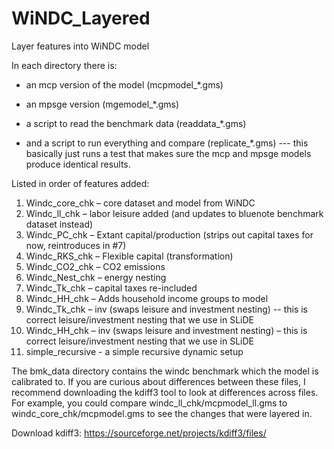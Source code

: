 # WiNDC_Layered
 Layer features into WiNDC model

In each directory there is:

* an mcp version of the model (mcpmodel_*.gms)

* an mpsge version (mgemodel_*.gms)

* a script to read the benchmark data (readdata_*.gms)

* and a script to run everything and compare (replicate_*.gms) --- this basically just runs a test that makes sure the mcp and mpsge models produce identical results.

Listed in order of features added:
1)	Windc_core_chk – core dataset and model from WiNDC
2)	Windc_ll_chk – labor leisure added (and updates to bluenote benchmark dataset instead)
3)	Windc_PC_chk – Extant capital/production (strips out capital taxes for now, reintroduces in #7)
4)	Windc_RKS_chk – Flexible capital (transformation)
5)	Windc_CO2_chk – CO2 emissions
6)	Windc_Nest_chk – energy nesting
7)	Windc_Tk_chk – capital taxes re-included
8)	Windc_HH_chk – Adds household income groups to model
9)	Windc_Tk_chk – inv (swaps leisure and investment nesting) -- this is correct leisure/investment nesting that we use in SLiDE
10)	Windc_HH_chk – inv (swaps leisure and investment nesting) – this is correct leisure/investment nesting that we use in SLiDE
11)	simple_recursive - a simple recursive dynamic setup

The bmk_data directory contains the windc benchmark which the model is calibrated to.
If you are curious about differences between these files, I recommend downloading the kdiff3 tool to look at differences across files. For example, you could compare windc_ll_chk/mcpmodel_ll.gms to windc_core_chk/mcpmodel.gms to see the changes that were layered in.

Download kdiff3: https://sourceforge.net/projects/kdiff3/files/
